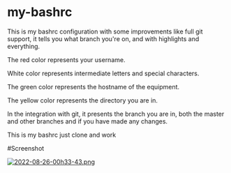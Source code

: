 # my-bashrc



This is my bashrc configuration with some improvements like full git support, it tells you what branch you're on, and with highlights and everything.

The red color represents your username.

White color represents intermediate letters and special characters.

The green color represents the hostname of the equipment.

The yellow color represents the directory you are in.

In the integration with git, it presents the branch you are in, both the master and other branches and if you have made any changes.

This is my bashrc just clone and work

#Screenshot

[//]:[![2022-08-26-00h33-02.png](https://i.postimg.cc/vm7DDYWk/2022-08-26-00h33-02.png)](https://postimg.cc/VS6zVcZW)

[![2022-08-26-00h33-43.png](https://i.postimg.cc/cCCJDfVG/2022-08-26-00h33-43.png)](https://postimg.cc/8f8DcfpZ)

[//]:[![2022-08-26-00h41-40.png](https://i.postimg.cc/nckTx83g/2022-08-26-00h41-40.png)](https://postimg.cc/F7Y0b65V)
